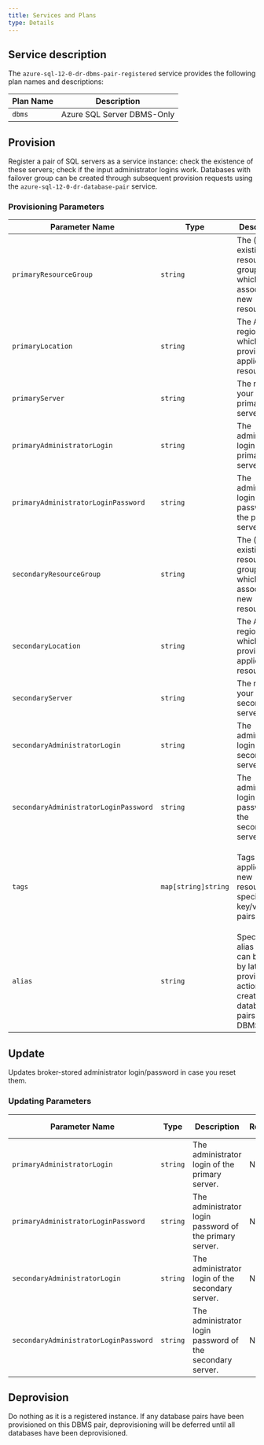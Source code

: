 ```yaml
---
title: Services and Plans
type: Details
---
```


## Service description

The `azure-sql-12-0-dr-dbms-pair-registered` service provides the following plan names and descriptions:

| Plan Name | Description |
|-----------|-------------|
| `dbms` | Azure SQL Server DBMS-Only |

## Provision

Register a pair of SQL servers as a service instance: check the existence of these servers; check if the input administrator logins work. Databases with failover group can be created through subsequent provision requests using the `azure-sql-12-0-dr-database-pair` service.

### Provisioning Parameters

| Parameter Name | Type | Description | Required | Default Value |
|----------------|------|-------------|----------|---------------|
| `primaryResourceGroup` | `string` | The (new or existing) resource group with which to associate new resources. | Y | |
| `primaryLocation` | `string` | The Azure region in which to provision applicable resources. | Y | |
| `primaryServer` | `string` | The name of your existing primary server. | Y | |
| `primaryAdministratorLogin` | `string` | The administrator login of the primary server. | Y | |
| `primaryAdministratorLoginPassword` | `string` | The administrator login password of the primary server. | Y | |
| `secondaryResourceGroup` | `string` | The (new or existing) resource group with which to associate new resources. | Y | |
| `secondaryLocation` | `string` | The Azure region in which to provision applicable resources. | Y | |
| `secondaryServer` | `string` | The name of your existing secondary server. | Y | |
| `secondaryAdministratorLogin` | `string` | The administrator login of the secondary server. | Y | |
| `secondaryAdministratorLoginPassword` | `string` | The administrator login password of the secondary server. | Y | |
| `tags` | `map[string]string` | Tags to be applied to new resources, specified as key/value pairs. | N | Tags (even if none are specified) are automatically supplemented with `heritage: open-service-broker-azure`. |
| `alias` | `string` | Specifies an alias that can be used by later provision actions to create database pairs on this DBMS pair. | Y | |

## Update

Updates broker-stored administrator login/password in case you reset them.

### Updating Parameters

| Parameter Name | Type | Description | Required | Default Value |
|----------------|------|-------------|----------|---------------|
| `primaryAdministratorLogin` | `string` | The administrator login of the primary server. | N | |
| `primaryAdministratorLoginPassword` | `string` | The administrator login password of the primary server. | N | |
| `secondaryAdministratorLogin` | `string` | The administrator login of the secondary server. | N | |
| `secondaryAdministratorLoginPassword` | `string` | The administrator login password of the secondary server. | N | |

## Deprovision

Do nothing as it is a registered instance. If any database pairs have been provisioned on this DBMS pair, deprovisioning will be deferred until all databases have been deprovisioned.
